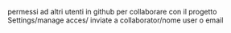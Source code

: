   permessi ad altri utenti in github per collaborare con il progetto
  Settings/manage acces/ inviate a collaborator/nome user o email
 